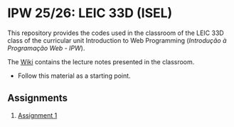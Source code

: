 # IPW 25/26: LEIC 33D (ISEL)

This repository provides the codes used in the classroom of the LEIC 33D class of the curricular unit Introduction to Web Programming (*Introdução à Programação Web - IPW*).

The [Wiki](https://github.com/isel-leic-ipw/2526i-IPW-LEIC33D/wiki) contains the lecture notes presented in the classroom.
- Follow this material as a starting point.

## Assignments

1. [Assignment 1](https://github.com/isel-leic-ipw/2526i-IPW-LEIC31D/wiki/IPW_IP-2526-1-A1)
